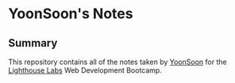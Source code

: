 # YoonSoon's Notes
## Summary 

This repository contains all of the notes taken by [YoonSoon](https://github.com/hiba02) for the [Lighthouse Labs](https://www.lighthouselabs.ca/) Web Development Bootcamp.